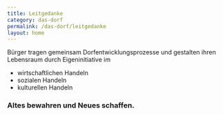 ```yaml
---
title: Leitgedanke
category: das-dorf
permalink: /das-dorf/leitgedanke
layout: home
---
```


Bürger tragen gemeinsam Dorfentwicklungsprozesse und gestalten ihren Lebensraum durch Eigeninitiative im

- wirtschaftlichen Handeln
- sozialen Handeln
- kulturellen Handeln

### Altes bewahren und Neues schaffen.